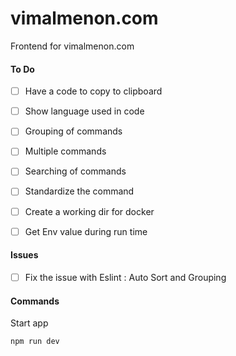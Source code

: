 # vimalmenon.com
Frontend for vimalmenon.com

#### To Do
- [ ] Have a code to copy to clipboard
- [ ] Show language used in code
- [ ] Grouping of commands
- [ ] Multiple commands
- [ ] Searching of commands
- [ ] Standardize the command
- [ ] Create a working dir for docker
- [ ] Get Env value during run time


#### Issues
- [ ] Fix the issue with Eslint : Auto Sort and Grouping

#### Commands
Start app
```sh
npm run dev
```
